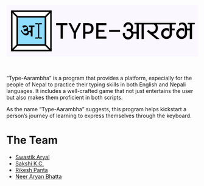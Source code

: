 <p>
<img src="https://github.com/Swastik-Aryal/Type-Aarambha/blob/main/Images/typeaaarambha%20logo.png"></p>
<br>

“Type-Aarambha” is a program that provides a platform, especially for the people of Nepal
to practice their typing skills in both English and Nepali languages. It includes a well-crafted game that not just entertains the user but also makes them proficient in both scripts.

As the name “Type-Aarambha” suggests, this program helps kickstart a person’s journey
of learning to express themselves through the keyboard.


# The Team

- [Swastik Aryal](https://github.com/Swastik-Aryal)
- [Sakshi K.C.](https://github.com/acker111)
- [Rikesh Panta](https://github.com/RiCEmare)
- [Neer Aryan Bhatta](https://www.github.com/octokatherine)




